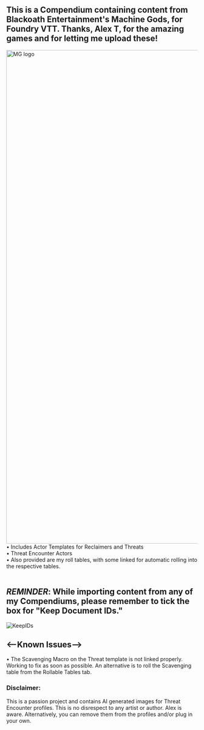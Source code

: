 This is a Compendium containing content from Blackoath Entertainment's Machine Gods, for  Foundry VTT. Thanks, Alex T, for the amazing games and for letting me upload these!
-----
<img width="2753" height="1297" alt="MG logo" src="https://github.com/user-attachments/assets/5a77ada8-2dd5-418b-9118-1fc8e16d9ab6" />
• Includes Actor Templates for Reclaimers and Threats<br/>
• Threat Encounter Actors<br/>
• Also provided are my roll tables, with some linked for automatic rolling into the respective tables.<br/>
<br/>

**_*REMINDER*_**: While importing content from any of my Compendiums, please remember to tick the box for "Keep Document IDs."
-----
![KeepIDs](https://github.com/user-attachments/assets/626c2347-0944-41e4-8d16-fea96d4d803f)

<--Known Issues-->
-----
• The Scavenging Macro on the Threat template is not linked properly. Working to fix as soon as possible. An alternative is to roll the Scavenging table from the Rollable Tables tab.

### Disclaimer:
This is a passion project and contains AI generated images for Threat Encounter profiles. This is no disrespect to any artist or author. Alex is aware. Alternatively, you can remove them from the profiles and/or plug in your own.
